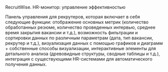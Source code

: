 RecruitWise. HR-монитор: управление эффективностью

Панель управления для рекрутеров, которая включает в себя следующие функции: отображение основных метрик (количество обработанных резюме, количество проведенных интервью, среднее время закрытия вакансии и т.д.), возможность фильтрации и сортировки данных по различным параметрам (дата, тип вакансии, рекрутер и т.д.), визуализация данных с помощью графиков и диаграмм + собственные способы визуализации, интерактивные элементы для детального анализа (древовидные структуры, сводные таблицы и т.д.), интеграция с существующими HR-системами для автоматического получения данных.
